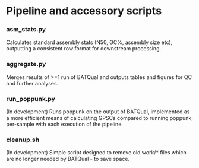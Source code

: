# Pipeline and accessory scripts

### asm_stats.py

Calculates standard assembly stats (N50, GC%, assembly size etc), outputting a consistent row format for downstream processing. 

### aggregate.py

Merges results of >=1 run of BATQual and outputs tables and figures for QC and further analyses. 

### run_poppunk.py

(In development) Runs poppunk on the output of BATQual, implemented as a more efficient means of calculating GPSCs compared to running poppunk, per-sample with each execution of the pipeline. 

### cleanup.sh

(In development) Simple script designed to remove old work/* files which are no longer needed by BATQual - to save space. 
